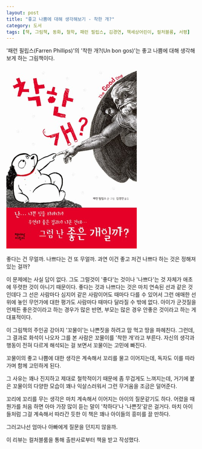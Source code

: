 ```yaml
---
layout: post
title: "좋고 나쁨에 대해 생각해보기 - 착한 개?"
category: 도서
tags: [책, 그림책, 동화, 철학, 패런 필립스, 김경연, 책세상어린이, 컬처블룸, 서평]
---
```


'패런 필립스(Farren Phillips)'의
'착한 개?(Un bon gos)'는
좋고 나쁨에 대해 생각해보게 하는 그림책이다.

![표지](/images/book/un-bon-gos-picture-book-h480.jpg)

좋다는 건 무얼까.
나쁘다는 건 또 무얼까.
과연 이건 좋고 저건 나쁘다 하는 것은 정해져 있는 걸까?

이 문제에는 사실 답이 없다.
그도 그럴것이 '좋다'는 것이나 '나쁘다'는 것 자체가
애초에 뚜렷한 것이 아니기 때문이다.
좋다는 것과 나쁘다는 것은 마치 연속된 선과 같은 것인데다
그 선은 사람마다 심지어 같은 사람이어도 때마다 다를 수 있어서
그런 애매한 선 위에 놓인 무언가에 대한 평가도
사람마다 때마다 달라질 수 밖에 없다.
아이가 군것질을 언제든 좋은것이라고 하는 경우가 많은 반면,
부모는 많은 경우 안좋은 것이라고 하는 게 대표적이다.

이 그림책의 주인공 강아지 '꼬물이'는
나쁜짓을 하려고 맘 먹고 땅을 파헤친다.
그런데, 그 결과로 화석이 나오자
그를 본 사람은 꼬물이를 '착한 개'라고 부른다.
자신의 생각과 행동이 전혀 다르게 해석되는 걸 보면서 꼬물이는 고민에 빠진다.

꼬물이의 좋고 나쁨에 대한 생각은 계속해서 꼬리를 물고 이어지는데,
독자도 이를 따라가며 함께 고민하게 된다.

그 사유는 꽤나 진지하고 제대로 철학적이기 때문에 좀 무겁게도 느껴지는데,
거기에 붙은 꼬물이의 다양한 모습이 꽤나 익살스러워서 그런 무거움을 조금은 덜어준다.

꼬리에 꼬리를 무는 생각은
마치 계속해서 이어지는 아이의 질문같기도 하다.
어렸을 때 뭔가를 처음 하면 아마 가장 많이 듣는 말이 '착하다'나 '나쁜짓'같은 걸거다.
마치 아이들처럼 그걸 계속해서 따라간 듯한 이 책은
꽤나 아이들의 흥미를 끌 만하다.

그러고나선 엄마나 아빠에게 질문을 던지지 않을까.



<div class="im im-info">
이 리뷰는 컬처블룸을 통해 출판사로부터 책을 받고 작성했다.
</div>
